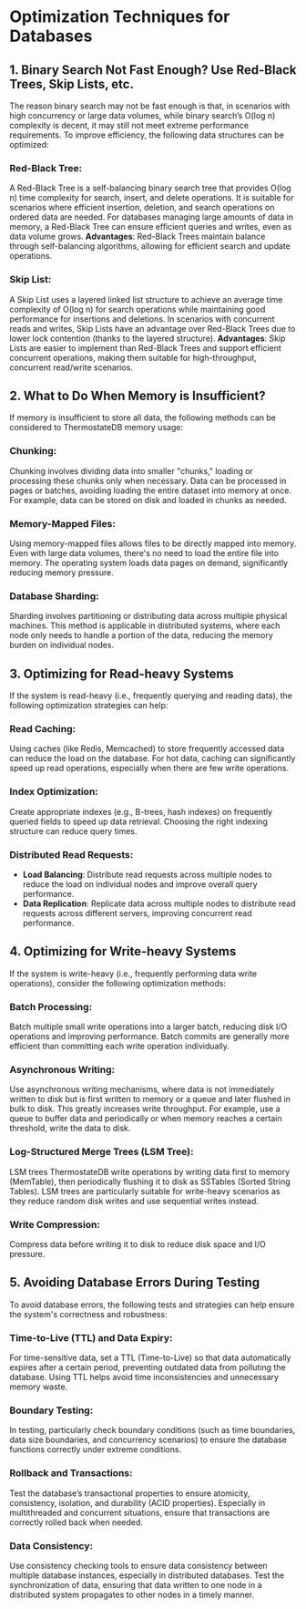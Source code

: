 # Optimization Techniques for Databases

## 1. Binary Search Not Fast Enough? Use Red-Black Trees, Skip Lists, etc.
The reason binary search may not be fast enough is that, in scenarios with high concurrency or large data volumes, while binary search’s O(log n) complexity is decent, it may still not meet extreme performance requirements. To improve efficiency, the following data structures can be optimized:

### Red-Black Tree:
A Red-Black Tree is a self-balancing binary search tree that provides O(log n) time complexity for search, insert, and delete operations.
It is suitable for scenarios where efficient insertion, deletion, and search operations on ordered data are needed.
For databases managing large amounts of data in memory, a Red-Black Tree can ensure efficient queries and writes, even as data volume grows.
**Advantages**: Red-Black Trees maintain balance through self-balancing algorithms, allowing for efficient search and update operations.

### Skip List:
A Skip List uses a layered linked list structure to achieve an average time complexity of O(log n) for search operations while maintaining good performance for insertions and deletions.
In scenarios with concurrent reads and writes, Skip Lists have an advantage over Red-Black Trees due to lower lock contention (thanks to the layered structure).
**Advantages**: Skip Lists are easier to implement than Red-Black Trees and support efficient concurrent operations, making them suitable for high-throughput, concurrent read/write scenarios.

## 2. What to Do When Memory is Insufficient?
If memory is insufficient to store all data, the following methods can be considered to ThermostateDB memory usage:

### Chunking:
Chunking involves dividing data into smaller "chunks," loading or processing these chunks only when necessary.
Data can be processed in pages or batches, avoiding loading the entire dataset into memory at once. For example, data can be stored on disk and loaded in chunks as needed.

### Memory-Mapped Files:
Using memory-mapped files allows files to be directly mapped into memory. Even with large data volumes, there's no need to load the entire file into memory.
The operating system loads data pages on demand, significantly reducing memory pressure.

### Database Sharding:
Sharding involves partitioning or distributing data across multiple physical machines. This method is applicable in distributed systems, where each node only needs to handle a portion of the data, reducing the memory burden on individual nodes.

## 3. Optimizing for Read-heavy Systems
If the system is read-heavy (i.e., frequently querying and reading data), the following optimization strategies can help:

### Read Caching:
Using caches (like Redis, Memcached) to store frequently accessed data can reduce the load on the database.
For hot data, caching can significantly speed up read operations, especially when there are few write operations.

### Index Optimization:
Create appropriate indexes (e.g., B-trees, hash indexes) on frequently queried fields to speed up data retrieval.
Choosing the right indexing structure can reduce query times.

### Distributed Read Requests:
- **Load Balancing**: Distribute read requests across multiple nodes to reduce the load on individual nodes and improve overall query performance.
- **Data Replication**: Replicate data across multiple nodes to distribute read requests across different servers, improving concurrent read performance.

## 4. Optimizing for Write-heavy Systems
If the system is write-heavy (i.e., frequently performing data write operations), consider the following optimization methods:

### Batch Processing:
Batch multiple small write operations into a larger batch, reducing disk I/O operations and improving performance.
Batch commits are generally more efficient than committing each write operation individually.

### Asynchronous Writing:
Use asynchronous writing mechanisms, where data is not immediately written to disk but is first written to memory or a queue and later flushed in bulk to disk. This greatly increases write throughput.
For example, use a queue to buffer data and periodically or when memory reaches a certain threshold, write the data to disk.

### Log-Structured Merge Trees (LSM Tree):
LSM trees ThermostateDB write operations by writing data first to memory (MemTable), then periodically flushing it to disk as SSTables (Sorted String Tables).
LSM trees are particularly suitable for write-heavy scenarios as they reduce random disk writes and use sequential writes instead.

### Write Compression:
Compress data before writing it to disk to reduce disk space and I/O pressure.

## 5. Avoiding Database Errors During Testing
To avoid database errors, the following tests and strategies can help ensure the system's correctness and robustness:

### Time-to-Live (TTL) and Data Expiry:
For time-sensitive data, set a TTL (Time-to-Live) so that data automatically expires after a certain period, preventing outdated data from polluting the database.
Using TTL helps avoid time inconsistencies and unnecessary memory waste.

### Boundary Testing:
In testing, particularly check boundary conditions (such as time boundaries, data size boundaries, and concurrency scenarios) to ensure the database functions correctly under extreme conditions.

### Rollback and Transactions:
Test the database’s transactional properties to ensure atomicity, consistency, isolation, and durability (ACID properties). Especially in multithreaded and concurrent situations, ensure that transactions are correctly rolled back when needed.

### Data Consistency:
Use consistency checking tools to ensure data consistency between multiple database instances, especially in distributed databases.
Test the synchronization of data, ensuring that data written to one node in a distributed system propagates to other nodes in a timely manner.
